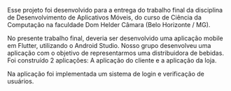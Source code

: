 Esse projeto foi desenvolvido para a entrega do trabalho final da disciplina de Desenvolvimento de Aplicativos Móveis, do curso de Ciência da Computação na faculdade Dom Helder Câmara (Belo Horizonte / MG). 

No presente trabalho final, deveria ser desenvolvido uma aplicação mobile em Flutter, utilizando o Android Studio. 
Nosso grupo desenvolveu uma aplicação com o objetivo de representarmos uma distribuidora de bebidas. Foi construído 2 aplicações: A aplicação do cliente e a aplicação da loja.

Na aplicação foi implementada um sistema de login e verificação de usuários.
